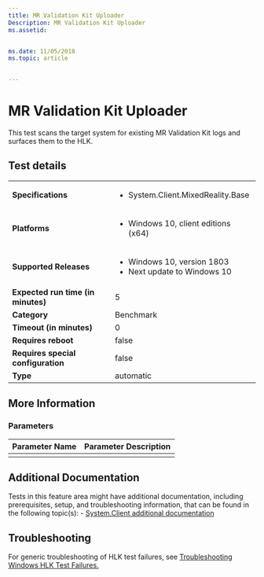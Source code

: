 ```yaml
---
title: MR Validation Kit Uploader
Description: MR Validation Kit Uploader
ms.assetid: 


ms.date: 11/05/2018
ms.topic: article


---
```


# MR Validation Kit Uploader

This test scans the target system for existing MR Validation Kit logs and surfaces them to the HLK.

## Test details

|||
|---|---|
| **Specifications**  | <ul><li>System.Client.MixedReality.Base</li></ul> |  
| **Platforms**   | <ul><li>Windows 10, client editions (x64)</li></ul> |
| **Supported Releases** | <ul><li>Windows 10, version 1803</li><li>Next update to Windows 10</li></ul> |
|**Expected run time (in minutes)**| 5 |
|**Category**| Benchmark |
|**Timeout (in minutes)**| 0 |
|**Requires reboot**| false |
|**Requires special configuration**| false |
|**Type**| automatic |

## More Information
### Parameters

| Parameter Name | Parameter Description |
|----------------|-----------------------|
|                |                       |

## Additional Documentation
Tests in this feature area might have additional documentation, including prerequisites, setup, and troubleshooting information, that can be found in the following topic(s): - [System.Client additional documentation](system-client-additional-documentation.md)



## Troubleshooting
For generic troubleshooting of HLK test failures, see [Troubleshooting Windows HLK Test Failures.](../user/troubleshooting-windows-hlk-test-failures.md)
